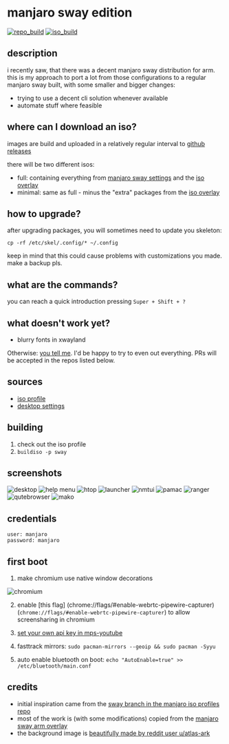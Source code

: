 # manjaro sway edition
[![repo_build](https://github.com/boredland/arch-repo/workflows/repo_build/badge.svg)](https://github.com/boredland/arch-repo/actions)
[![iso_build](https://github.com/boredland/manjaro-sway/workflows/iso_build/badge.svg?event=repository_dispatch)](https://github.com/boredland/manjaro-sway/actions)

## description

i recently saw, that there was a decent manjaro sway distribution for arm. this is my approach to port a lot from those configurations to a regular manjaro sway built, with some smaller and bigger changes:

- trying to use a decent cli solution whenever available
- automate stuff where feasible

## where can I download an iso?

images are build and uploaded in a relatively regular interval to [github releases](https://github.com/boredland/manjaro-sway/releases)

there will be two different isos:

- full: containing everything from [manjaro sway settings](https://github.com/boredland/arch-repo/blob/master/custom/manjaro-sway-settings-git/PKGBUILD) and the [iso overlay](https://github.com/boredland/manjaro-iso-profiles/blob/main/community/sway/Packages-Desktop)
- minimal: same as full - minus the "extra" packages from the [iso overlay](https://github.com/boredland/manjaro-iso-profiles/blob/main/community/sway/Packages-Desktop)

## how to upgrade?

after upgrading packages, you will sometimes need to update you skeleton:

```
cp -rf /etc/skel/.config/* ~/.config
```

keep in mind that this could cause problems with customizations you made. make a backup pls.

## what are the commands?

you can reach a quick introduction pressing `Super + Shift + ?`

## what doesn't work yet?

- blurry fonts in xwayland

Otherwise: [you tell me](https://github.com/boredland/manjaro-sway/issues). I'd be happy to try to even out everything. PRs will be accepted in the repos listed below.

## sources

- [iso profile](https://github.com/boredland/manjaro-iso-profiles/tree/main/community/sway)
- [desktop settings](https://github.com/boredland/manjaro-sway-settings)

## building

1. check out the iso profile
2. `buildiso -p sway`

## screenshots

![desktop](public/_includes/desktop.png?raw=true)
![help menu](public/_includes/help.png?raw=true)
![htop](public/_includes/htop.png?raw=true)
![launcher](public/_includes/launcher.png?raw=true)
![nmtui](public/_includes/nmtui.png?raw=true)
![pamac](public/_includes/pamac.png?raw=true)
![ranger](public/_includes/ranger.png?raw=true)
![qutebrowser](public/_includes/qutebrowser.png?raw=true)
![mako](public/_includes/mako.png?raw=true)

## credentials

```
user: manjaro
password: manjaro
```

## first boot

1. make chromium use native window decorations

![chromium](public/_includes/chromium.png?raw=true)

2. enable [this flag] (chrome://flags/#enable-webrtc-pipewire-capturer)(`chrome://flags/#enable-webrtc-pipewire-capturer`) to allow screensharing in chromium

3. [set your own api key in mps-youtube](https://github.com/mps-youtube/mps-youtube/wiki/Troubleshooting#youtube-error-403-the-request-cannot-be-completed-because-you-have-exceeded-your-quota)

4. fasttrack mirrors: `sudo pacman-mirrors --geoip && sudo pacman -Syyu`

5. auto enable bluetooth on boot: `echo "AutoEnable=true" >> /etc/bluetooth/main.conf`

## credits

- initial inspiration came from the [sway branch in the manjaro iso profiles repo](https://gitlab.manjaro.org/profiles-and-settings/iso-profiles/-/tree/sway)
- most of the work is (with some modifications) copied from the [manjaro sway arm overlay](https://gitlab.manjaro.org/manjaro-arm/applications/arm-profiles/-/tree/master/overlays/sway)
- the background image is [beautifully made by reddit user u/atlas-ark](https://www.reddit.com/r/wallpaper/comments/kmh680/1920x1080_all_resolutions_available_dark_light/?utm_source=share&utm_medium=web2x&context=3)
